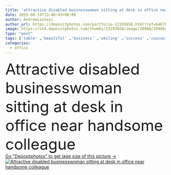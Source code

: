 ```yaml
---
title: 'attractive disabled businesswoman sitting at desk in office near handsome colleague'
date: 2019-08-19T13:40:43+00:00
author: AndrewLozovyi
author_url: https://depositphotos.com/portfolio-13193658.html?ref=64678756
image: https://st4.depositphotos.com/thumbs/13193658/image/28980/289804546/api_thumb_450.jpg?forcejpeg=true
type: "post"
tags: ['table' ,'beautiful' ,'business' ,'smiling' ,'success' ,'caucasian' ,'smile' ,'cup' ,'man' ,'connection' ,'coffee' ,'drink' ,'emotion' ,'corporate' ,'office' ,'woman' ,'communication' ,'wireless' ,'laptop' ,'emotional' ,'businessman' ,'desk' ,'together' ,'togetherness' ,'indoors' ,'profession' ,'attractive' ,'executive' ,'handsome' ,'positive' ,'gadget' ,'workplace' ,'workspace' ,'successful' ,'businesswoman' ,'businesspeople' ,'disabled' ,'folders' ,'rack' ,'colleagues' ,'coworkers' ,'disability' ,'managers' ,'professional occupation' ,'looking at camera' ,'Two People' ,'young adult' ,'business partners' ,'Casual Business' ,'digital device' ]
categories: 
  - office
---
```

<div aling="center">
            <font size="60"> Attractive disabled businesswoman sitting at desk in office near handsome colleague</font>   
</div>
<div>
    <a href='https://st4.depositphotos.com/thumbs/13193658/image/28980/289804546/api_thumb_450.jpg?forcejpeg=true?ref=64678756' target=_blank > Go "Depositphotos" to get lage size of this picture ->
        <img href='https://st4.depositphotos.com/thumbs/13193658/image/28980/289804546/api_thumb_450.jpg?forcejpeg=true?ref=64678756' src='https://st4.depositphotos.com/13193658/28980/i/950/depositphotos_289804546-stock-photo-attractive-disabled-businesswoman-sitting-desk.jpg?forcejpeg=true' alt='Attractive disabled businesswoman sitting at desk in office near handsome colleague' >
    </a>
</div>
